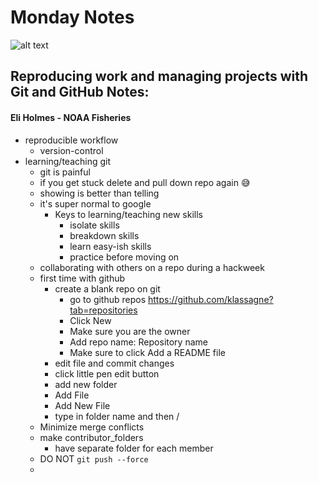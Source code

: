 # Monday Notes
![alt text](https://oceanhackweek.org/_static/logo.png)
## Reproducing work and managing projects with Git and GitHub Notes: 
#### Eli Holmes - NOAA Fisheries

- reproducible workflow
  - version-control 
- learning/teaching git
  - git is painful
  - if you get stuck delete and pull down repo again :sweat_smile:
  - showing is better than telling
  - it's super normal to google 
    - Keys to learning/teaching new skills
      - isolate skills
      - breakdown skills
      - learn easy-ish skills
      - practice before moving on
  - collaborating with others on a repo during a hackweek
  - first time with github
    - create a blank repo on git
      - go to github repos https://github.com/klassagne?tab=repositories
      - Click New
      - Make sure you are the owner
      - Add repo name: Repository name
      - Make sure to click Add a README file
    - edit file and commit changes
     - click little pen edit button
    - add new folder
     -  Add File
     -  Add New File
     -  type in folder name and then /
   -  Minimize merge conflicts
     - make contributor_folders
       - have separate folder for each member
     - DO NOT `git push --force`
     -  
